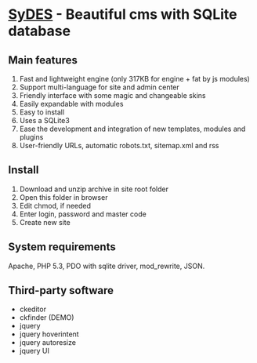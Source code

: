 [SyDES](http://sydes.ru) - Beautiful cms with SQLite database
=============

Main features
-------------
1. Fast and lightweight engine (only 317KB for engine + fat by js modules)
2. Support multi-language for site and admin center
3. Friendly interface with some magic and changeable skins
4. Easily expandable with modules
5. Easy to install
6. Uses a SQLite3
7. Ease the development and integration of new templates, modules and plugins
8. User-friendly URLs, automatic robots.txt, sitemap.xml and rss


Install
------------
1. Download and unzip archive in site root folder
2. Open this folder in browser
3. Edit chmod, if needed
4. Enter login, password and master code
5. Create new site

System requirements
------------
Apache, PHP 5.3, PDO with sqlite driver, mod_rewrite, JSON.

Third-party software
------------
+ ckeditor
+ ckfinder (DEMO)
+ jquery
+ jquery hoverintent
+ jquery autoresize
+ jquery UI